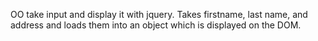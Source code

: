 OO take input and display it with jquery. Takes firstname, last name, and address and loads them into an object which is displayed on the DOM.
